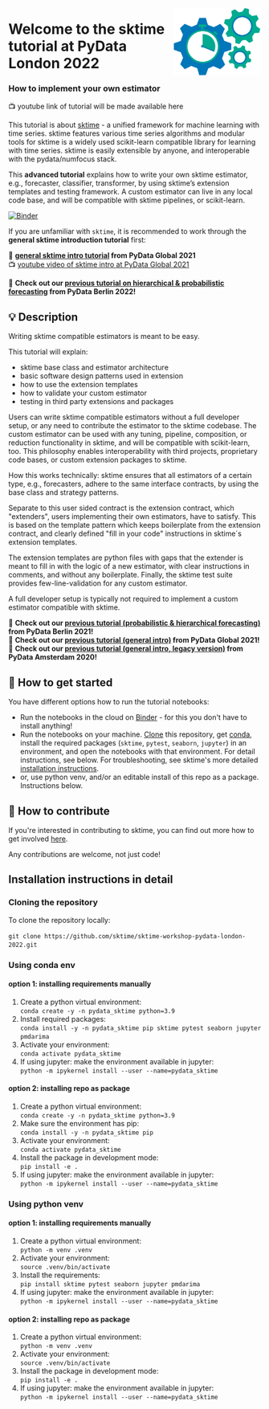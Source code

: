 <a href="https://sktime.org"><img src="https://github.com/alan-turing-institute/sktime/blob/main/docs/source/images/sktime-logo-no-text.jpg?raw=true)" width="175" align="right" /></a>

Welcome to the sktime tutorial at PyData London 2022
====================================================

### How to implement your own estimator

:tv: youtube link of tutorial will be made available here

This tutorial is about [sktime] - a unified framework for machine learning with time series. sktime features various time series algorithms and modular tools for sktime is a widely used scikit-learn compatible library for learning with time series. sktime is easily extensible by anyone, and interoperable with the pydata/numfocus stack. 

This **advanced tutorial** explains how to write your own sktime estimator, e.g., forecaster, classifier, transformer, by using sktime’s extension templates and testing framework. A custom estimator can live in any local code base, and will be compatible with sktime pipelines, or scikit-learn.

[sktime]: https://sktime.org

[![Binder](https://mybinder.org/badge_logo.svg)](https://mybinder.org/v2/gh/sktime/sktime-workshop-pydata-london-2022/main?filepath=notebooks)

If you are unfamiliar with `sktime`, it is recommended to work through the **general sktime introduction tutorial** first:

:movie_camera: **[general sktime intro tutorial](https://github.com/sktime/sktime-tutorial-pydata-glboal-2021) from PyData Global 2021**\
:tv: [youtube video of sktime intro at PyData Global 2021](https://www.youtube.com/watch?v=ODspi8-uWgo)

:movie_camera: **Check out our [previous tutorial on hierarchical & probabilistic forecasting](https://github.com/sktime/sktime-tutorial-pydata-berlin-2022) from PyData Berlin 2022!**

## :bulb: Description

Writing sktime compatible estimators is meant to be easy.

This tutorial will explain: 
* sktime base class and estimator architecture 
* basic software design patterns used in extension
* how to use the extension templates
* how to validate your custom estimator
* testing in third party extensions and packages

Users can write sktime compatible estimators without a full developer setup, or any need to contribute the estimator to the sktime codebase. The custom estimator can be used with any tuning, pipeline, composition, or reduction functionality in sktime, and will be compatible with scikit-learn, too. This philosophy enables interoperability with third projects, proprietary code bases, or custom extension packages to sktime.

How this works technically: sktime ensures that all estimators of a certain type, e.g., forecasters, adhere to the same interface contracts, by using the base class and strategy patterns.

Separate to this user sided contract is the extension contract, which "extenders", users implementing their own estimators, have to satisfy. This is based on the template pattern which keeps boilerplate from the extension contract, and clearly defined "fill in your code" instructions in sktime´s extension templates.

The extension templates are python files with gaps that the extender is meant to fill in with the logic of a new estimator, with clear instructions in comments, and without any boilerplate. Finally, the sktime test suite provides few-line-validation for any custom estimator.

A full developer setup is typically not required to implement a custom estimator compatible with sktime.

:movie_camera: **Check out our [previous tutorial (probabilistic & hierarchical forecasting)](https://github.com/sktime/sktime-tutorial-pydata-berlin-2021) from PyData Berlin 2021!**\
:movie_camera: **Check out our [previous tutorial (general intro)](https://github.com/sktime/sktime-tutorial-pydata-global-2021) from PyData Global 2021!**\
:movie_camera: **Check out our [previous tutorial (general intro, legacy version)](https://github.com/sktime/sktime-tutorial-pydata-amsterdam-2020) from PyData Amsterdam 2020!**

## :rocket: How to get started

You have different options how to run the tutorial notebooks:

* Run the notebooks in the cloud on [Binder] - for this you don't have to install anything!
* Run the notebooks on your machine. [Clone] this repository, get [conda], install the required packages (`sktime`, `pytest`, `seaborn`, `jupyter`) in an environment, and open the notebooks with that environment. For detail instructions, see below. For troubleshooting, see sktime's more detailed [installation instructions].
* or, use python venv, and/or an editable install of this repo as a package. Instructions below.

[Binder]: https://mybinder.org/v2/gh/sktime/sktime-workshop-pydata-london-2022/main?filepath=notebooks
[clone]: https://help.github.com/en/github/creating-cloning-and-archiving-repositories/cloning-a-repository
[conda]: https://docs.conda.io/en/latest/
[installation instructions]: https://www.sktime.org/en/latest/installation.html

## :wave: How to contribute

If you're interested in contributing to sktime, you can find out more how to get involved [here](https://www.sktime.org/en/stable/get_involved.html).

Any contributions are welcome, not just code!

## Installation instructions in detail

### Cloning the repository

To clone the repository locally:

`git clone https://github.com/sktime/sktime-workshop-pydata-london-2022.git`


### Using conda env

#### option 1: installing requirements manually

1. Create a python virtual environment:  
`conda create -y -n pydata_sktime python=3.9`
2. Install required packages:  
`conda install -y -n pydata_sktime pip sktime pytest seaborn jupyter pmdarima`
3. Activate your environment:  
`conda activate pydata_sktime`
4. If using jupyter: make the environment available in jupyter:  
`python -m ipykernel install --user --name=pydata_sktime`

#### option 2: installing repo as package

1. Create a python virtual environment:  
`conda create -y -n pydata_sktime python=3.9`
2. Make sure the environment has pip:  
`conda install -y -n pydata_sktime pip`
3. Activate your environment:  
`conda activate pydata_sktime`
4. Install the package in development mode:  
`pip install -e .`
5. If using jupyter: make the environment available in jupyter:  
`python -m ipykernel install --user --name=pydata_sktime`

### Using python venv

#### option 1: installing requirements manually

1. Create a python virtual environment:  
`python -m venv .venv`
2. Activate your environment:  
`source .venv/bin/activate`
3. Install the requirements:  
`pip install sktime pytest seaborn jupyter pmdarima`
4. If using jupyter: make the environment available in jupyter:  
`python -m ipykernel install --user --name=pydata_sktime`

#### option 2: installing repo as package

1. Create a python virtual environment:  
`python -m venv .venv`
2. Activate your environment:  
`source .venv/bin/activate`
3. Install the package in development mode:  
`pip install -e .`
4. If using jupyter: make the environment available in jupyter:  
`python -m ipykernel install --user --name=pydata_sktime`
